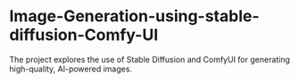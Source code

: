 # Image-Generation-using-stable-diffusion-Comfy-UI
The project explores the use of Stable Diffusion and ComfyUI for generating high-quality, AI-powered images.
